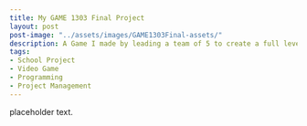 ```yaml
---
title: My GAME 1303 Final Project
layout: post
post-image: "../assets/images/GAME1303Final-assets/"
description: A Game I made by leading a team of 5 to create a full level within 5-6 weeks.
tags:
- School Project
- Video Game
- Programming
- Project Management
---
```


placeholder text.